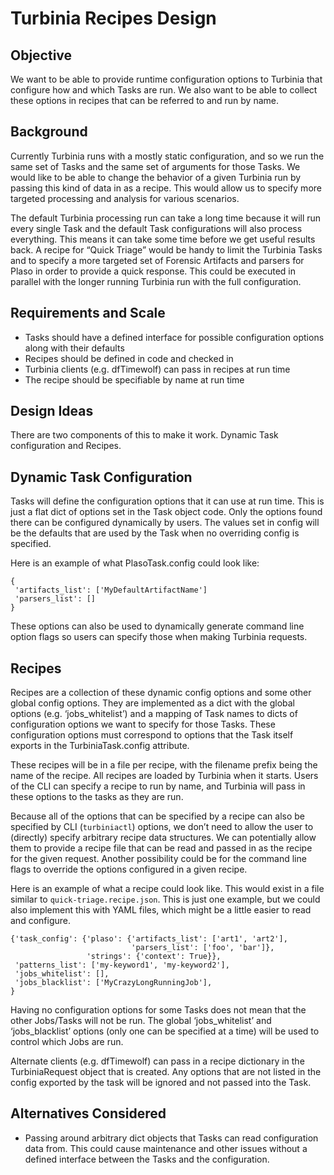 # Turbinia Recipes Design

## Objective

We want to be able to provide runtime configuration options to Turbinia that
configure how and which Tasks are run. We also want to be able to collect these
options in recipes that can be referred to and run by name.

## Background

Currently Turbinia runs with a mostly static configuration, and so we run the
same set of Tasks and the same set of arguments for those Tasks. We would like
to be able to change the behavior of a given Turbinia run by passing this kind
of data in as a recipe. This would allow us to specify more targeted processing
and analysis for various scenarios.

The default Turbinia processing run can take a long time because it will run
every single Task and the default Task configurations will also process
everything. This means it can take some time before we get useful results back.
A recipe for “Quick Triage” would be handy to limit the Turbinia Tasks and to
specify a more targeted set of Forensic Artifacts and parsers for Plaso in order
to provide a quick response. This could be executed in parallel with the longer
running Turbinia run with the full configuration.

## Requirements and Scale

*   Tasks should have a defined interface for possible configuration options
    along with their defaults
*   Recipes should be defined in code and checked in
*   Turbinia clients (e.g. dfTimewolf) can pass in recipes at run time
*   The recipe should be specifiable by name at run time

## Design Ideas

There are two components of this to make it work. Dynamic Task configuration and
Recipes.

## Dynamic Task Configuration

Tasks will define the configuration options that it can use at run time. This is
just a flat dict of options set in the Task object code. Only the options found
there can be configured dynamically by users. The values set in config will be
the defaults that are used by the Task when no overriding config is specified.

Here is an example of what PlasoTask.config could look like:

```
{
 'artifacts_list': ['MyDefaultArtifactName']
 'parsers_list': []
}
```

These options can also be used to dynamically generate command line option flags
so users can specify those when making Turbinia requests.

## Recipes

Recipes are a collection of these dynamic config options and some other global
config options. They are implemented as a dict with the global options (e.g.
‘jobs_whitelist’) and a mapping of Task names to dicts of configuration options
we want to specify for those Tasks. These configuration options must correspond
to options that the Task itself exports in the TurbiniaTask.config attribute.

These recipes will be in a file per recipe, with the filename prefix being the
name of the recipe. All recipes are loaded by Turbinia when it starts. Users of
the CLI can specify a recipe to run by name, and Turbinia will pass in these
options to the tasks as they are run.

Because all of the options that can be specified by a recipe can also be
specified by CLI (`turbiniactl`) options, we don’t need to allow the user to
(directly) specify arbitrary recipe data structures. We can potentially allow
them to provide a recipe file that can be read and passed in as the recipe for
the given request. Another possibility could be for the command line flags to
override the options configured in a given recipe.

Here is an example of what a recipe could look like. This would exist in a file
similar to `quick-triage.recipe.json`. This is just one example, but we could
also implement this with YAML files, which might be a little easier to read and
configure.

```
{'task_config': {'plaso': {'artifacts_list': ['art1', 'art2'],
                           'parsers_list': ['foo', 'bar']},
                 'strings': {'context': True}},
 'patterns_list': ['my-keyword1', 'my-keyword2'],
 'jobs_whitelist': [],
 'jobs_blacklist': ['MyCrazyLongRunningJob'],
}
```

Having no configuration options for some Tasks does not mean that the other
Jobs/Tasks will not be run. The global ‘jobs_whitelist’ and ‘jobs_blacklist’
options (only one can be specified at a time) will be used to control which Jobs
are run.

Alternate clients (e.g. dfTimewolf) can pass in a recipe dictionary in the
TurbiniaRequest object that is created. Any options that are not listed in the
config exported by the task will be ignored and not passed into the Task.

## Alternatives Considered

*   Passing around arbitrary dict objects that Tasks can read configuration data
    from. This could cause maintenance and other issues without a defined
    interface between the Tasks and the configuration.
